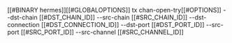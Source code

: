 [[#BINARY hermes]][[#GLOBALOPTIONS]] tx chan-open-try[[#OPTIONS]] --dst-chain [[#DST_CHAIN_ID]] --src-chain [[#SRC_CHAIN_ID]] --dst-connection [[#DST_CONNECTION_ID]] --dst-port [[#DST_PORT_ID]] --src-port [[#SRC_PORT_ID]] --src-channel [[#SRC_CHANNEL_ID]]